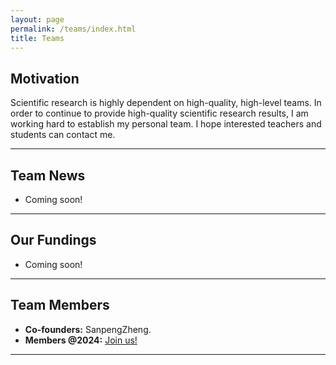 ```yaml
---
layout: page
permalink: /teams/index.html
title: Teams
---
```


## Motivation

Scientific research is highly dependent on high-quality, high-level teams. In order to continue to provide high-quality scientific research results, I am working hard to establish my personal team. I hope interested teachers and students can contact me.<br>

---

## Team News

- Coming soon!

---

## Our Fundings

- Coming soon!

---

## Team Members

- **Co-founders:** SanpengZheng.
- **Members @2024:** [Join us!](mailto:zhengsanpeng@gznu.edu.cn)<br>

---

